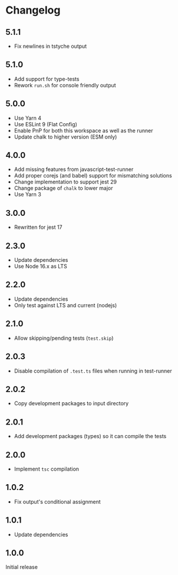 # Changelog

## 5.1.1

- Fix newlines in tstyche output

## 5.1.0

- Add support for type-tests
- Rework `run.sh` for console friendly output

## 5.0.0

- Use Yarn 4
- Use ESLint 9 (Flat Config)
- Enable PnP for both this workspace as well as the runner
- Update chalk to higher version (ESM only)

## 4.0.0

- Add missing features from javascript-test-runner
- Add proper corejs (and babel) support for mismatching solutions
- Change implementation to support jest 29
- Change package of `chalk` to lower major
- Use Yarn 3

## 3.0.0

- Rewritten for jest 17

## 2.3.0

- Update dependencies
- Use Node 16.x as LTS

## 2.2.0

- Update dependencies
- Only test against LTS and current (nodejs)

## 2.1.0

- Allow skipping/pending tests (`test.skip`)

## 2.0.3

- Disable compilation of `.test.ts` files when running in test-runner

## 2.0.2

- Copy development packages to input directory

## 2.0.1

- Add development packages (types) so it can compile the tests

## 2.0.0

- Implement `tsc` compilation

## 1.0.2

- Fix output's conditional assignment

## 1.0.1

- Update dependencies

## 1.0.0

Initial release
